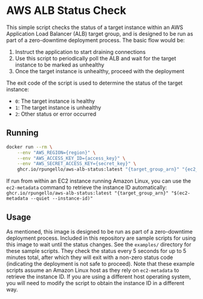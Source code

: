 # AWS ALB Status Check
This simple script checks the status of a target instance within an AWS Application Load Balancer (ALB) target group,
and is designed to be run as part of a zero-downtime deployment process. The basic flow would be:
1. Instruct the application to start draining connections
2. Use this script to periodically poll the ALB and wait for the target instance to be marked as unhealthy
3. Once the target instance is unhealthy, proceed with the deployment

The exit code of the script is used to determine the status of the target instance:
- `0`: The target instance is healthy
- `1`: The target instance is unhealthy
- `2`: Other status or error occurred

## Running
```bash
docker run --rm \
    --env "AWS_REGION={region}" \
    --env "AWS_ACCESS_KEY_ID={access_key}" \
    --env "AWS_SECRET_ACCESS_KEY={secret_key}" \
    ghcr.io/rpungello/aws-alb-status:latest "{target_group_arn}" "{ec2_instance_id}"
```

If run from within an EC2 instance running Amazon Linux, you can use the `ec2-metadata` command to retrieve the instance ID automatically:
`ghcr.io/rpungello/aws-alb-status:latest "{target_group_arn}" "$(ec2-metadata --quiet --instance-id)"`

## Usage
As mentioned, this image is designed to be run as part of a zero-downtime deployment process.
Included in this repository are sample scripts for using this image to wait until the status changes.
See the `examples/` directory for these sample scripts. They check the status every 5 seconds for up to 5 minutes total, after which they will exit with a non-zero status code (indicating the deployment is not safe to proceed).
Note that these example scripts assume an Amazon Linux host as they rely on `ec2-metadata` to retrieve the instance ID.
If you are using a different host operating system, you will need to modify the script to obtain the instance ID in a different way.